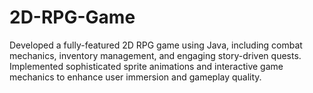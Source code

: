 # 2D-RPG-Game
Developed a fully-featured 2D RPG game using Java, including combat mechanics, inventory management, and engaging story-driven quests.
Implemented sophisticated sprite animations and interactive game mechanics to enhance user immersion and gameplay quality.
